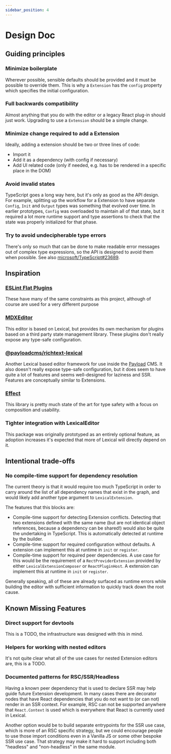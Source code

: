 ```yaml
---
sidebar_position: 4
---
```


# Design Doc

## Guiding principles

### Minimize boilerplate

Wherever possible, sensible defaults should be provided and it must be
possible to override them. This is why a `Extension` has the `config` property
which specifies the initial configuration.

### Full backwards compatibility

Almost anything that you do with the editor or a legacy React plug-in should
just work. Upgrading to use a `Extension` should be a simple change.

### Minimize change required to add a Extension

Ideally, adding a extension should be two or three lines of code:

- Import it
- Add it as a dependency (with config if necessary)
- Add UI related code (only if needed, e.g. has to be rendered in a specific place in the DOM)

### Avoid invalid states

TypeScript goes a long way here, but it's only as good as the API design.
For example, splitting up the workflow for a Extension to have separate `Config`,
`Init` and `Output` types was something that evolved over time. In earlier
prototypes, `Config` was overloaded to maintain all of that state, but it
required a lot more runtime support and type assertions to check that
the state was properly initialized for that phase.

### Try to avoid undecipherable type errors

There's only so much that can be done to make readable error messages
out of complex type expressions, so the API is designed to avoid them
when possible. See also [microsoft/TypeScript#23689](https://github.com/microsoft/TypeScript/issues/23689).

## Inspiration

### [ESLint Flat Plugins](https://eslint.org/docs/latest/extend/plugin-migration-flat-config)

These have many of the same constraints as this project, although of course
are used for a very different purpose

### [MDXEditor](https://mdxeditor.dev/)

This editor is based on Lexical, but provides its own mechanism for plugins
based on a third party state management library. These plugins don't
really expose any type-safe configuration.

### [@payloadcms/richtext-lexical](https://www.npmjs.com/package/@payloadcms/richtext-lexical)

Another Lexical based editor framework for use inside the
[Payload](https://payloadcms.com/) CMS. It also doesn't really expose type-safe
configuration, but it does seem to have quite a lot of features and seems
well-designed for laziness and SSR. Features are conceptually similar to Extensions.

### [Effect](https://effect.website/)

This library is pretty much state of the art for type safety with a focus on
composition and usability.

### Tighter integration with LexicalEditor

This package was originally prototyped as an entirely optional feature,
as adoption increases it's expected that more of Lexical will directly
depend on it.

## Intentional trade-offs

### No compile-time support for dependency resolution

The current theory is that it would require too much TypeScript
in order to carry around the list of all dependency names that
exist in the graph, and would likely add another type argument
to `LexicalExtension`.

The features that this blocks are:

- Compile-time support for detecting Extension conflicts. Detecting that two
  extensions defined with the same name (but are not identical object
  references, because a dependency can be shared!) would also be quite the
  undertaking in TypeScript. This is automatically detected at runtime by
  the builder.
- Compile-time support for required configuration without defaults.
  A extension can implement this at runtime in `init` or `register`.
- Compile-time support for required peer dependencies. A use case for this
  would be the requirement of a `RectProviderExtension` provided by either
  `LexicalExtensionComposer` or `ReactPluginHost`. A extension can implement this
  at runtime in `init` or `register`.

Generally speaking, all of these are already surfaced as runtime errors
while building the editor with sufficient information to quickly track
down the root cause.

## Known Missing Features

### Direct support for devtools

This is a TODO, the infrastructure was designed with this in mind.

### Helpers for working with nested editors

It's not quite clear what all of the use cases for nested Extension editors are,
this is a TODO.

### Documented patterns for RSC/SSR/Headless

Having a known peer dependency that is used to declare SSR may help
guide future Extension development. In many cases there are decorator nodes
that have React dependencies that you do not want to (or can not) render
in an SSR context. For example, RSC can not be supported anywhere that
`React.Context` is used which is everywhere that React is currently used
in Lexical.

Another option would be to build separate entrypoints for the SSR use case,
which is more of an RSC specific strategy, but we could encourage people
to use those import conditions even in a Vanilla JS or some other bespoke
SSR use case. That strategy may make it hard to support including both
"headless" and "non-headless" in the same module.
